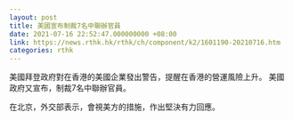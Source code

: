 ```yaml
---
layout: post
title: 美國宣布制裁7名中聯辦官員
date: 2021-07-16 22:52:47.000000000 +08:00
link: https://news.rthk.hk/rthk/ch/component/k2/1601190-20210716.htm
categories: rthk
---
```


美國拜登政府對在香港的美國企業發出警告，提醒在香港的營運風險上升。 美國政府又宣布，制裁7名中聯辦官員。

在北京，外交部表示，會視美方的措施，作出堅決有力回應。

